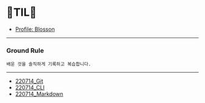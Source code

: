 # 📗TIL📙

 - [Profile: Blosson](http://github.com/blosson)
---
### Ground Rule

`배운 것을 솔직하게 기록하고 복습합니다.`

---



  - [220714_Git](https://github.com/blosson/TIL/blob/master/220714_Git.md)
  - [220714_CLI](https://github.com/blosson/TIL/blob/master/220714_CLI.md)
  - [220714_Markdown](https://github.com/blosson/TIL/blob/master/220714_Markdown.md)
